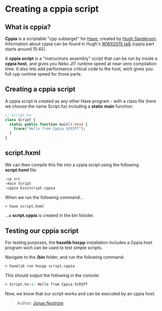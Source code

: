 [tags]: / "cppia,scripting"

# Creating a cppia script

## What is cppia?

**Cppia** is a scriptable "cpp subtarget" for [Haxe](http://haxe.org), created by [Hugh Sanderson](https://twitter.com/GameHaxe).
Information about cppia can be found in Hugh's [WWX2015 talk](https://www.youtube.com/watch?v=hltXpZ3Upxg) (cppia part starts around 15:45).

A **cppia script** is a "instructions assembly" script that can be run by inside a **cppia host**, and gives you Neko JIT runtime speed at near-zero compilation time. It also lets add performance critical code to the host, wich gives you full cpp runtime speed for those parts.

## Creating a cppia script

A cppia script is created as any other Haxe program - with a class file (here we choose the name Script.hx) including a **static main** function:

```haxe
// Script.hx
class Script {
  static public function main():Void {
    trace("Hello from Cppia SCRIPT");
  }
}
```

## script.hxml

We can then compile this file into a cppia script using the following **script.hxml** file:

```haxe
-cp src
-main Script
-cppia bin/script.cppia
```

When we run the following command...

```haxe
> haxe script.hxml
```

...a **script.cppia** is created in the bin foloder.

## Testing our cppia script

For testing purposes, the **haxelib hxcpp** installation includes a Cppia host program wich can
be used to test simple scripts.

Navigate to the **/bin** folder, and run the following command:

```haxe
> haxelib run hxcpp script.cppia
```

This should output the following in the console:
```haxe
> Script.hx:4: Hello from Cppia SCRIPT
```

Now, we know that our script works and can be executed by an cppia host.

> Author: [Jonas Nyström](https://github.com/cambiata)

